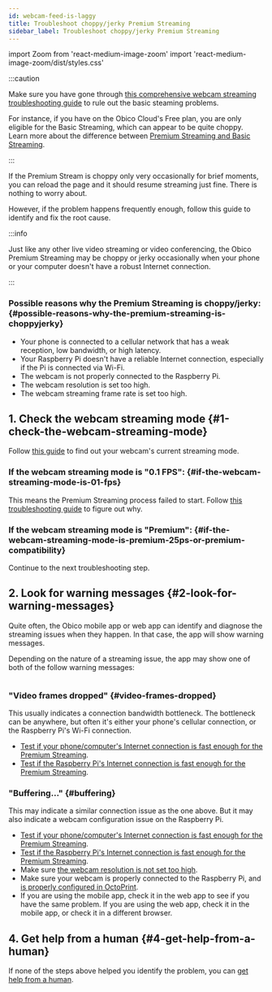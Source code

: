 ```yaml
---
id: webcam-feed-is-laggy
title: Troubleshoot choppy/jerky Premium Streaming
sidebar_label: Troubleshoot choppy/jerky Premium Streaming
---
```

import Zoom from 'react-medium-image-zoom'
import 'react-medium-image-zoom/dist/styles.css'

:::caution

Make sure you have gone through [this comprehensive webcam streaming troubleshooting guide](/docs/user-guides/webcam-feed-is-not-showing) to rule out the basic steaming problems.

For instance, if you have on the Obico Cloud's Free plan, you are only eligible for the Basic Streaming, which can appear to be quite choppy. Learn more about the difference between [Premium Streaming and Basic Streaming](/docs/user-guides/webcam-streaming-for-human-eyes).

:::

If the Premium Stream is choppy only very occasionally for brief moments, you can reload the page and it should resume streaming just fine. There is nothing to worry about.

However, if the problem happens frequently enough, follow this guide to identify and fix the root cause.

:::info

Just like any other live video streaming or video conferencing, the Obico Premium Streaming may be choppy or jerky occasionally when your phone or your computer doesn't have a robust Internet connection.

:::

### Possible reasons why the Premium Streaming is choppy/jerky: {#possible-reasons-why-the-premium-streaming-is-choppyjerky}

* Your phone is connected to a cellular network that has a weak reception, low bandwidth, or high latency.
* Your Raspberry Pi doesn't have a reliable Internet connection, especially if the Pi is connected via Wi-Fi.
* The webcam is not properly connected to the Raspberry Pi.
* The webcam resolution is set too high.
* The webcam streaming frame rate is set too high.

## 1. Check the webcam streaming mode {#1-check-the-webcam-streaming-mode}

Follow [this guide](/docs/user-guides/check-webcam-streaming-mode) to find out your webcam's current streaming mode.

### If the webcam streaming mode is "0.1 FPS": {#if-the-webcam-streaming-mode-is-01-fps}

This means the Premium Streaming process failed to start. Follow [this troubleshooting guide](/docs/user-guides/webcam-stream-stuck-at-1-10-fps/) to figure out why.

### If the webcam streaming mode is "Premium": {#if-the-webcam-streaming-mode-is-premium-25ps-or-premium-compatibility}

Continue to the next troubleshooting step.

## 2. Look for warning messages {#2-look-for-warning-messages}

Quite often, the Obico mobile app or web app can identify and diagnose the streaming issues when they happen. In that case, the app will show warning messages.

Depending on the nature of a streaming issue, the app may show one of both of the follow warning messages:

<Zoom overlayBgColorEnd="var(--ifm-background-surface-color)">
<img src="/img/user-guides/helpdocs/streaming-warnings.jpg" style={{maxWidth: "308px"}} alt=""></img>
</Zoom>

### "Video frames dropped" {#video-frames-dropped}

This usually indicates a connection bandwidth bottleneck. The bottleneck can be anywhere, but often it's either your phone's cellular connection, or the Raspberry Pi's Wi-Fi connection.

- [Test if your phone/computer's Internet connection is fast enough for the Premium Streaming](/docs/user-guides/premium-streaming-computer-phone-connection-speed).
- [Test if the Raspberry Pi's Internet connection is fast enough for the Premium Streaming](/docs/user-guides/premium-streaming-raspberry-pi-connection-speed).

### "Buffering..." {#buffering}

This may indicate a similar connection issue as the one above. But it may also indicate a webcam configuration issue on the Raspberry Pi.

- [Test if your phone/computer's Internet connection is fast enough for the Premium Streaming](/docs/user-guides/premium-streaming-computer-phone-connection-speed).
- [Test if the Raspberry Pi's Internet connection is fast enough for the Premium Streaming](/docs/user-guides/premium-streaming-raspberry-pi-connection-speed).
- Make sure [the webcam resolution is not set too high](webcam-streaming-resolution-framerate-octoprint.md/#if-the-streaming-mode-is-premium-compatibility-or-basic).
- Make sure your webcam is properly connected to the Raspberry Pi, and [is properly configured in OctoPrint](/docs/user-guides/octoprint-webcam-not-streaming/#3-check-if-the-webcam-is-configured-correctly-in-octoprint).
- If you are using the mobile app, check it in the web app to see if you have the same problem. If you are using the web app, check it in the mobile app, or check it in a different browser.

## 4. Get help from a human {#4-get-help-from-a-human}

If none of the steps above helped you identify the problem, you can [get help from a human](/docs/user-guides/contact-us-for-support).
